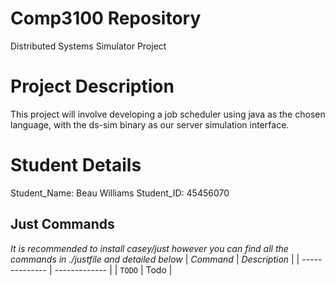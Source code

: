 # Comp3100 Repository

Distributed Systems Simulator Project

# Project Description

This project will involve developing a job scheduler using java as the chosen language, with the ds-sim binary as our server simulation interface.


# Student Details

Student_Name: Beau Williams
Student_ID: 45456070

## Just Commands

*It is recommended to install casey/just however you can find all the commands in ./justfile and detailed below*
| _Command_      | _Description_ |
| -------------- | ------------- |
| `TODO` |  Todo |


